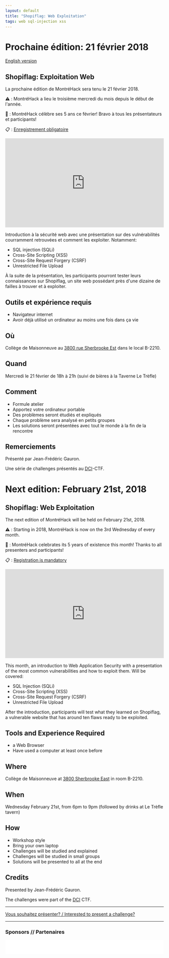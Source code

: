 ```yaml
---
layout: default
title: "Shopiflag: Web Exploitation"
tags: web sql-injection xss
---
```


# Prochaine édition: 21 février 2018

[English version](#english)

## Shopiflag: Exploitation Web

La prochaine édition de MontréHack sera tenu le 21 février 2018.

:warning: : MontréHack a lieu le troisième mercredi du mois depuis le début de l'année.

:birthday: : MontréHack célèbre ses 5 ans ce février! Bravo à tous les présentateurs et participants!

:clipboard: : [Enregistrement obligatoire](https://www.eventbrite.ca/e/montrehack-shopiflag-web-exploitation-5-years-birthday-tickets-43153267585)

<div style="width:100%;height:0;padding-bottom:56%;position:relative;"><iframe src="https://giphy.com/embed/xThtapjt8aVzt8Swxi" width="100%" height="100%" style="position:absolute" frameBorder="0" class="giphy-embed" allowFullScreen></iframe></div>

Introduction à la sécurité web avec une présentation sur des vulnérabilités
courramment retrouvées et comment les exploiter. Notamment:

- SQL injection (SQLi)
- Cross-Site Scripting (XSS)
- Cross-Site Request Forgery (CSRF)
- Unrestricted File Upload

À la suite de la présentation, les participants pourront tester leurs
connaissances sur Shopiflag, un site web possédant près d'une dizaine de
failles à trouver et à exploiter.

## Outils et expérience requis

* Navigateur internet
* Avoir déjà utilisé un ordinateur au moins une fois dans ça vie

## Où

Collège de Maisonneuve au [3800 rue Sherbrooke Est](https://www.google.com/maps/place/3800+Sherbrooke+St+E,+Montreal,+QC+H1X+2A2/) dans le local B-2210.

## Quand

Mercredi le 21 février de 18h à 21h (suivi de bières à la Taverne Le Trèfle)

## Comment
 
* Formule atelier
* Apportez votre ordinateur portable
* Des problèmes seront étudiés et expliqués
* Chaque problème sera analysé en petits groupes
* Les solutions seront présentées avec tout le monde à la fin de la rencontre

## Remerciements

Présenté par Jean-Frédéric Gauron.

Une série de challenges présentés au [DCI](https://dciets.com/)-CTF.

<a id="english"></a>

# Next edition: February 21st, 2018

## Shopiflag: Web Exploitation

The next edition of MontréHack will be held on February 21st, 2018.

:warning: : Starting in 2018, MontréHack is now on the 3rd Wednesday of every month.

:birthday: : MontréHack celebrates its 5 years of existence this month! Thanks to all presenters and participants!

:clipboard: : [Registration is mandatory](https://www.eventbrite.ca/e/montrehack-shopiflag-web-exploitation-5-years-birthday-tickets-43153267585)

<div style="width:100%;height:0;padding-bottom:56%;position:relative;"><iframe src="https://giphy.com/embed/xThtapjt8aVzt8Swxi" width="100%" height="100%" style="position:absolute" frameBorder="0" class="giphy-embed" allowFullScreen></iframe></div>

This month, an introduction to Web Application Security with a presentation of
the most common vulnerabilities and how to exploit them. Will be covered:

- SQL Injection (SQLi)
- Cross-Site Scripting (XSS)
- Cross-Site Request Forgery (CSRF)
- Unrestricted File Upload

After the introduction, participants will test what they learned on Shopiflag,
a vulnerable website that has around ten flaws ready to be exploited.


## Tools and Experience Required

* a Web Browser
* Have used a computer at least once before

## Where

Collège de Maisonneuve at [3800 Sherbrooke East](https://www.google.com/maps/place/3800+Sherbrooke+St+E,+Montreal,+QC+H1X+2A2/) in room B-2210.

## When

Wednesday February 21st, from 6pm to 9pm (followed by drinks at Le Trèfle tavern)

## How

* Workshop style
* Bring your own laptop
* Challenges will be studied and explained
* Challenges will be studied in small groups
* Solutions will be presented to all at the end

## Credits

Presented by Jean-Frédéric Gauron.

The challenges were part of the [DCI](https://dciets.com/) CTF.

<hr/>

[Vous souhaitez présenter? / Interested to present a challenge?](https://github.com/montrehack/montrehack.github.com/wiki/Present-at-Montrehack)

<hr/>

### Sponsors // Partenaires

[![Brasserie Benelux](/images/benelux.png)](http://brasseriebenelux.com/)
